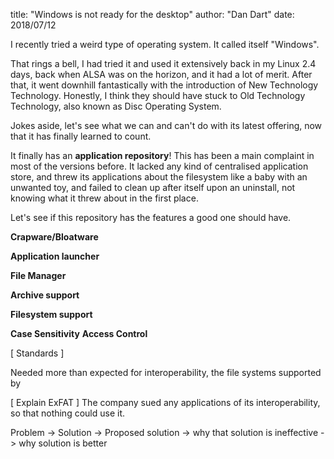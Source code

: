 title: "Windows is not ready for the desktop"
author: "Dan Dart"
date: 2018/07/12

I recently tried a weird type of operating system. It called itself "Windows".

That rings a bell, I had tried it and used it extensively back in my Linux 2.4 days, back when ALSA was on the horizon, and it had a lot of merit. After that, it went downhill fantastically with the introduction of New Technology Technology. Honestly, I think they should have stuck to Old Technology Technology, also known as Disc Operating System.

Jokes aside, let's see what we can and can't do with its latest offering, now that it has finally learned to count.

It finally has an <b>application repository</b>!
This has been a main complaint in most of the versions before. It lacked any kind of centralised application store, and threw its applications about the filesystem like a baby with an unwanted toy, and failed to clean up after itself upon an uninstall, not knowing what it threw about in the first place.

Let's see if this repository has the features a good one should have.



<b>Crapware/Bloatware</b>

<b>Application launcher</b>

<b>File Manager</b>

<b>Archive support</b>

<b>Filesystem support</b>

<b>Case Sensitivity</b>
<b>
</b><b>Access Control</b>

[ Standards ]

Needed more than expected for interoperability, the file systems supported by

[ Explain ExFAT ]
The company sued any applications of its interoperability, so that nothing could use it.


Problem -&gt; Solution -&gt; Proposed solution -&gt; why that solution is ineffective -&gt; why solution is better



